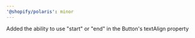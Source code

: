 ```yaml
---
'@shopify/polaris': minor
---
```


Added the ability to use "start" or "end" in the Button's textAlign property
